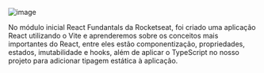 ![image](https://github.com/user-attachments/assets/d4578119-7148-4eca-974f-7c5c9db45901)

No módulo inicial React Fundantals da Rocketseat, foi criado uma aplicação React utilizando o Vite e aprenderemos sobre os conceitos mais importantes do React, entre eles estão componentização, propriedades, estados, imutabilidade e hooks, além de aplicar o TypeScript no nosso projeto para adicionar tipagem estática à aplicação. 

